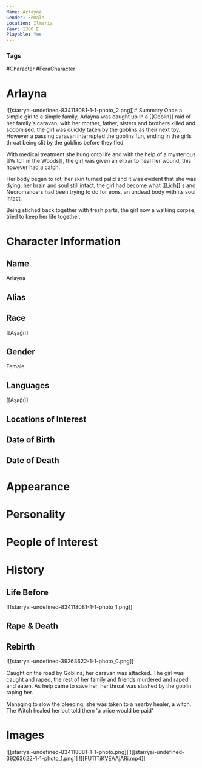 ```yaml
---
Name: Arlayna
Gender: Female
Location: Ilmaria
Year: 1300 E
Playable: Yes
---
```


### Tags
#Character #FeraCharacter

# Arlayna
![[starryai-undefined-834118081-1-1-photo_2.png]]# Summary
Once a simple girl to a simple family, Arlayna was caught up in a [[Goblin]] raid of her family's caravan, with her mother, father, sisters and brothers killed and sodomised, the girl was quickly taken by the goblins as their next toy. However a passing caravan interrupted the goblins fun, ending in the girls throat being slit by the goblins before they fled.

With medical treatment she hung onto life and with the help of a mysterious [[Witch in the Woods]], the girl was given an elixar to heal her wound, this however had a catch.

Her body began to rot, her skin turned palid and it was evident that she was dying; her brain and soul still intact, the girl had become what [[Lich]]'s and Necromancers had been trying to do for eons, an undead body with its soul intact.

Being stiched back together with fresh parts, the girl now a walking corpse, tried to keep her life together.

# Character Information

## Name
Arlayna

## Alias

## Race
[[Aşağı]]

## Gender
Female

## Languages
[[Aşağı]]

## Locations of Interest

## Date of Birth

## Date of Death

# Appearance

# Personality

# People of Interest

# History
## Life Before
![[starryai-undefined-834118081-1-1-photo_1.png]]

## Rape & Death

## Rebirth
![[starryai-undefined-39263622-1-1-photo_0.png]]

Caught on the road by Goblins, her caravan was attacked. The girl was caught and raped, the rest of her family and friends murdered and raped and eaten. As help came to save her, her throat was slashed by the goblin raping her.

Managing to slow the bleeding, she was taken to a nearby healer, a witch. The Witch healed her but told them 'a price would be paid'

# Images
![[starryai-undefined-834118081-1-1-photo.png]]
![[starryai-undefined-39263622-1-1-photo_1.png]]
![[FUTlTiKVEAAjARi.mp4]]